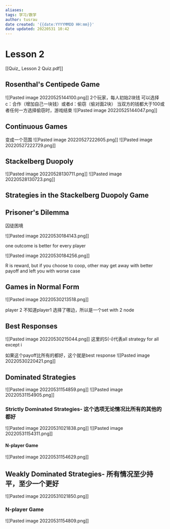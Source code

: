 ```yaml
---
aliases: 
tags: 学习/数学
author: tusrau
date created: '{{date:YYYYMMDD HH:mm}}'
date updated: 20220531 10:42
---
```


# Lesson 2

[[Quiz_ Lesson 2 Quiz.pdf]]

## **Rosenthal's Centipede Game**

![[Pasted image 20220525144100.png]]
2个玩家，每人初始2块钱
可以选择c：合作（增加自己一块钱）或者d：偷窃（偷对面2块）
当双方的钱都大于100或者任何一方选择偷窃时，游戏结束
![[Pasted image 20220525144047.png]]

## **Continuous Games**

变成一个范围
 ![[Pasted image 20220527222605.png]]
 ![[Pasted image 20220527222729.png]]

## **Stackelberg Duopoly**

![[Pasted image 20220528130711.png]]
![[Pasted image 20220528130723.png]]

## **Strategies in the Stackelberg Duopoly Game**

## **Prisoner's Dilemma**

囚徒困境

![[Pasted image 20220530184143.png]]

one outcome is better for every player

![[Pasted image 20220530184256.png]]

R is reward, but if you choose to coop, other may get away with better payoff and left you with worse case

## **Games in Normal Form**

![[Pasted image 20220530213518.png]]

player 2 不知道player1 选择了哪边，所以是一个set with 2 node

## **Best Responses**

![[Pasted image 20220530215044.png]]
这里的S(-i)代表all strategy for all except i

如果这个payoff比所有的都好，这个就是best response
![[Pasted image 20220530220421.png]]

## **Dominated Strategies**

![[Pasted image 20220531154859.png]]
![[Pasted image 20220531154905.png]]

### Strictly Dominated Strategies- 这个选项无论情况比所有的其他的都好

![[Pasted image 20220531021838.png]]
![[Pasted image 20220531154311.png]]

#### N-player Game

![[Pasted image 20220531154629.png]]

## Weakly Dominated Strategies- 所有情况至少持平，至少一个更好

![[Pasted image 20220531021850.png]]

### N-player Game

![[Pasted image 20220531154809.png]]
